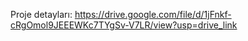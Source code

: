 Proje detayları: https://drive.google.com/file/d/1jFnkf-cRgOmol9JEEEWKc7TYgSv-V7LR/view?usp=drive_link
